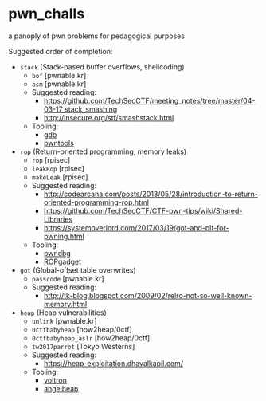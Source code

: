 # pwn_challs

a panoply of pwn problems for pedagogical purposes

Suggested order of completion:

  * `stack` (Stack-based buffer overflows, shellcoding)
    * `bof` [pwnable.kr]
    * `asm` [pwnable.kr]
    * Suggested reading:
      * https://github.com/TechSecCTF/meeting_notes/tree/master/04-03-17_stack_smashing
      * http://insecure.org/stf/smashstack.html
    * Tooling:
      * [gdb](https://www.gnu.org/software/gdb/)
      * [pwntools](https://github.com/Gallopsled/pwntools)
  * `rop` (Return-oriented programming, memory leaks)
    * `rop` [rpisec]
    * `leakRop` [rpisec]
    * `makeLeak` [rpisec]
    * Suggested reading:
      * http://codearcana.com/posts/2013/05/28/introduction-to-return-oriented-programming-rop.html
      * https://github.com/TechSecCTF/CTF-pwn-tips/wiki/Shared-Libraries
      * https://systemoverlord.com/2017/03/19/got-and-plt-for-pwning.html
    * Tooling:
      * [pwndbg](https://github.com/pwndbg/pwndbg)
      * [ROPgadget](https://github.com/JonathanSalwan/ROPgadget)
  * `got` (Global-offset table overwrites)
    * `passcode` [pwnable.kr]
    * Suggested reading:
      * http://tk-blog.blogspot.com/2009/02/relro-not-so-well-known-memory.html
  * `heap` (Heap vulnerabilities)
    * `unlink` [pwnable.kr]
    * `0ctfbabyheap` [how2heap/0ctf]
    * `0ctfbabyheap_aslr` [how2heap/0ctf]
    * `tw2017parrot` [Tokyo Westerns]
    * Suggested reading:
      * https://heap-exploitation.dhavalkapil.com/
    * Tooling:
      * [voltron](https://github.com/snare/voltron)
      * [angelheap](https://github.com/scwuaptx/Pwngdb/tree/master/angelheap)

